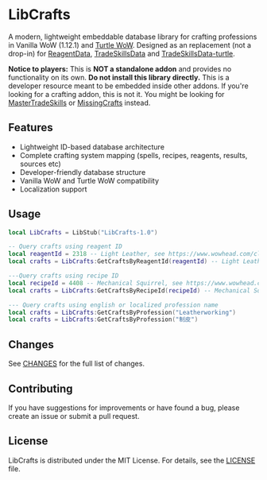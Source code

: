 # LibCrafts

A modern, lightweight embeddable database library for crafting professions in Vanilla WoW (1.12.1) and [Turtle WoW](https://turtle-wow.org). Designed as an replacement (not a drop-in) for [ReagentData](https://github.com/refaim/ReagentData), [TradeSkillsData](https://github.com/refaim/TradeSkillsData) and [TradeSkillsData-turtle](https://github.com/refaim/TradeSkillsData-turtle).

**Notice to players:** This is **NOT a standalone addon** and provides no functionality on its own. **Do not install this library directly.** This is a developer resource meant to be embedded inside other addons. If you're looking for a crafting addon, this is not it. You might be looking for [MasterTradeSkills](https://github.com/refaim/MasterTradeSkills) or [MissingCrafts](https://github.com/refaim/MissingCrafts) instead.

## Features

- Lightweight ID-based database architecture
- Complete crafting system mapping (spells, recipes, reagents, results, sources etc)
- Developer-friendly database structure
- Vanilla WoW and Turtle WoW compatibility
- Localization support

## Usage

```lua
local LibCrafts = LibStub("LibCrafts-1.0")

-- Query crafts using reagent ID
local reagentId = 2318 -- Light Leather, see https://www.wowhead.com/classic/item=2318/light-leather
local crafts = LibCrafts:GetCraftsByReagentId(reagentId) -- Light Leather

---Query crafts using recipe ID
local recipeId = 4408 -- Mechanical Squirrel, see https://www.wowhead.com/classic/item=4408/schematic-mechanical-squirrel
local crafts = LibCrafts:GetCraftsByRecipeId(recipeId) -- Mechanical Squirrel

--- Query crafts using english or localized profession name
local crafts = LibCrafts:GetCraftsByProfession("Leatherworking")
local crafts = LibCrafts:GetCraftsByProfession("制皮")
```

## Changes

See [CHANGES](CHANGES.md) for the full list of changes.

## Contributing

If you have suggestions for improvements or have found a bug, please create an issue or submit a pull request.

## License

LibCrafts is distributed under the MIT License. For details, see the [LICENSE](LICENSE) file.


